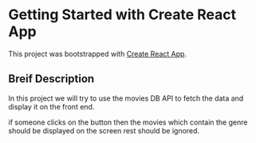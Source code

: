 # Getting Started with Create React App

This project was bootstrapped with [Create React App](https://github.com/facebook/create-react-app).

## Breif Description

In this project we will try to use the movies DB API to fetch the data and display it on the front end.

if someone clicks on the button
then the movies which contain the genre should be displayed on the screen rest should be ignored.